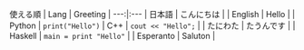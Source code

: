 使える順
| Lang | Greeting |
---:|:---
| 日本語 | こんにちは |
| English | Hello |
| Python | `print("Hello")`
| C++ | `cout << "Hello";` |
| たにわた | たうんです |
| Haskell | `main = print "Hello"` |
| Esperanto | Saluton |
